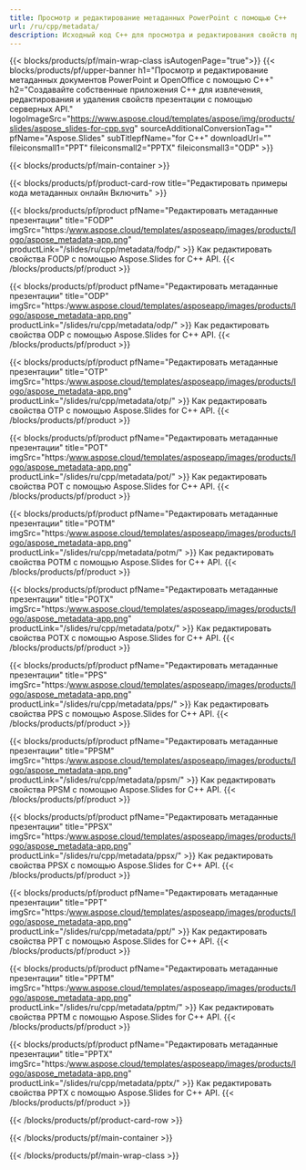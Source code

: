 ```yaml
---
title: Просмотр и редактирование метаданных PowerPoint с помощью C++
url: /ru/cpp/metadata/
description: Исходный код C++ для просмотра и редактирования свойств презентации
---
```


{{< blocks/products/pf/main-wrap-class isAutogenPage="true">}}
{{< blocks/products/pf/upper-banner h1="Просмотр и редактирование метаданных документов PowerPoint и OpenOffice с помощью C++" h2="Создавайте собственные приложения C++ для извлечения, редактирования и удаления свойств презентации с помощью серверных API." logoImageSrc="https://www.aspose.cloud/templates/aspose/img/products/slides/aspose_slides-for-cpp.svg" sourceAdditionalConversionTag="" pfName="Aspose.Slides" subTitlepfName="for C++" downloadUrl="" fileiconsmall1="PPT" fileiconsmall2="PPTX" fileiconsmall3="ODP" >}}

{{< blocks/products/pf/main-container >}}

{{< blocks/products/pf/product-card-row title="Редактировать примеры кода метаданных онлайн Включить" >}}

{{< blocks/products/pf/product pfName="Редактировать метаданные презентации" title="FODP" imgSrc="https:/www.aspose.cloud/templates/asposeapp/images/products/logo/aspose_metadata-app.png" productLink="/slides/ru/cpp/metadata/fodp/" >}}
Как редактировать свойства FODP с помощью Aspose.Slides for C++ API.
{{< /blocks/products/pf/product >}}

{{< blocks/products/pf/product pfName="Редактировать метаданные презентации" title="ODP" imgSrc="https:/www.aspose.cloud/templates/asposeapp/images/products/logo/aspose_metadata-app.png" productLink="/slides/ru/cpp/metadata/odp/" >}}
Как редактировать свойства ODP с помощью Aspose.Slides for C++ API.
{{< /blocks/products/pf/product >}}

{{< blocks/products/pf/product pfName="Редактировать метаданные презентации" title="OTP" imgSrc="https:/www.aspose.cloud/templates/asposeapp/images/products/logo/aspose_metadata-app.png" productLink="/slides/ru/cpp/metadata/otp/" >}}
Как редактировать свойства OTP с помощью Aspose.Slides for C++ API.
{{< /blocks/products/pf/product >}}

{{< blocks/products/pf/product pfName="Редактировать метаданные презентации" title="POT" imgSrc="https:/www.aspose.cloud/templates/asposeapp/images/products/logo/aspose_metadata-app.png" productLink="/slides/ru/cpp/metadata/pot/" >}}
Как редактировать свойства POT с помощью Aspose.Slides for C++ API.
{{< /blocks/products/pf/product >}}

{{< blocks/products/pf/product pfName="Редактировать метаданные презентации" title="POTM" imgSrc="https:/www.aspose.cloud/templates/asposeapp/images/products/logo/aspose_metadata-app.png" productLink="/slides/ru/cpp/metadata/potm/" >}}
Как редактировать свойства POTM с помощью Aspose.Slides for C++ API.
{{< /blocks/products/pf/product >}}

{{< blocks/products/pf/product pfName="Редактировать метаданные презентации" title="POTX" imgSrc="https:/www.aspose.cloud/templates/asposeapp/images/products/logo/aspose_metadata-app.png" productLink="/slides/ru/cpp/metadata/potx/" >}}
Как редактировать свойства POTX с помощью Aspose.Slides for C++ API.
{{< /blocks/products/pf/product >}}

{{< blocks/products/pf/product pfName="Редактировать метаданные презентации" title="PPS" imgSrc="https:/www.aspose.cloud/templates/asposeapp/images/products/logo/aspose_metadata-app.png" productLink="/slides/ru/cpp/metadata/pps/" >}}
Как редактировать свойства PPS с помощью Aspose.Slides for C++ API.
{{< /blocks/products/pf/product >}}

{{< blocks/products/pf/product pfName="Редактировать метаданные презентации" title="PPSM" imgSrc="https:/www.aspose.cloud/templates/asposeapp/images/products/logo/aspose_metadata-app.png" productLink="/slides/ru/cpp/metadata/ppsm/" >}}
Как редактировать свойства PPSM с помощью Aspose.Slides for C++ API.
{{< /blocks/products/pf/product >}}

{{< blocks/products/pf/product pfName="Редактировать метаданные презентации" title="PPSX" imgSrc="https:/www.aspose.cloud/templates/asposeapp/images/products/logo/aspose_metadata-app.png" productLink="/slides/ru/cpp/metadata/ppsx/" >}}
Как редактировать свойства PPSX с помощью Aspose.Slides for C++ API.
{{< /blocks/products/pf/product >}}

{{< blocks/products/pf/product pfName="Редактировать метаданные презентации" title="PPT" imgSrc="https:/www.aspose.cloud/templates/asposeapp/images/products/logo/aspose_metadata-app.png" productLink="/slides/ru/cpp/metadata/ppt/" >}}
Как редактировать свойства PPT с помощью Aspose.Slides for C++ API.
{{< /blocks/products/pf/product >}}

{{< blocks/products/pf/product pfName="Редактировать метаданные презентации" title="PPTM" imgSrc="https:/www.aspose.cloud/templates/asposeapp/images/products/logo/aspose_metadata-app.png" productLink="/slides/ru/cpp/metadata/pptm/" >}}
Как редактировать свойства PPTM с помощью Aspose.Slides for C++ API.
{{< /blocks/products/pf/product >}}

{{< blocks/products/pf/product pfName="Редактировать метаданные презентации" title="PPTX" imgSrc="https:/www.aspose.cloud/templates/asposeapp/images/products/logo/aspose_metadata-app.png" productLink="/slides/ru/cpp/metadata/pptx/" >}}
Как редактировать свойства PPTX с помощью Aspose.Slides for C++ API.
{{< /blocks/products/pf/product >}}



{{< /blocks/products/pf/product-card-row >}}

{{< /blocks/products/pf/main-container >}}
    
{{< /blocks/products/pf/main-wrap-class >}}